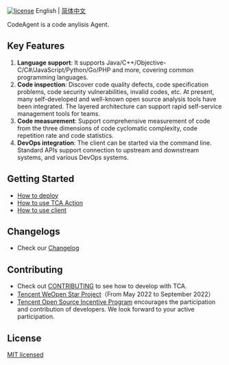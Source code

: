 
[![license](https://img.shields.io/badge/License-MIT-brightgreen.svg?style=flat)](LICENSE) 
English | [简体中文](README_ZH.md)

CodeAgent is a code anylisis Agent.

## Key Features

1. **Language support**: It supports Java/C++/Objective-C/C#/JavaScript/Python/Go/PHP and more, covering common programming languages.  
2. **Code inspection**: Discover code quality defects, code specification problems, code security vulnerabilities, invalid codes, etc. At present, many self-developed and well-known open source analysis tools have been integrated. The layered architecture can support rapid self-service management tools for teams.
3. **Code measurement**: Support comprehensive measurement of code from the three dimensions of code cyclomatic complexity, code repetition rate and code statistics.
4. **DevOps integration**: The client can be started via the command line. Standard APIs support connection to upstream and downstream systems, and various DevOps systems.

## Getting Started

- [How to deploy](https://tencent.github.io/CodeAnalysis/en/quickStarted/)
- [How to use TCA Action](https://github.com/TCATools/TCA-action/blob/main/README.md)
- [How to use client](https://tencent.github.io/CodeAnalysis/en/guide/客户端/本地分析.html)


## Changelogs

- Check our [Changelog](CHANGELOG.md)

## Contributing

- Check out [CONTRIBUTING](CONTRIBUTING.md) to see how to develop with TCA.
- [Tencent WeOpen Star Project](https://github.com/weopenprojects/WeOpen-Star/issues/19#issue-1228583868)（From May 2022 to September 2022）
- [Tencent Open Source Incentive Program](https://opensource.tencent.com/contribution) encourages the participation and contribution of developers. We look forward to your active participation.

## License

[MIT licensed](LICENSE)
